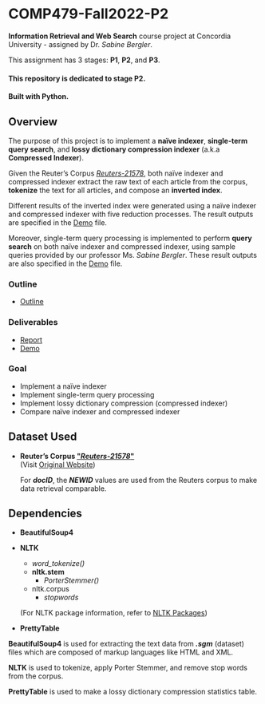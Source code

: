 # COMP479-Fall2022-P2

**Information Retrieval and Web Search** course project at Concordia University - assigned by Dr. _Sabine Bergler_.

This assignment has 3 stages: **P1**, **P2**, and **P3**.

#### This repository is dedicated to stage **P2**.

#### Built with **Python**.

## Overview

The purpose of this project is to implement a **naïve indexer**, **single-term query search**, and **lossy dictionary compression indexer** (a.k.a **Compressed Indexer**).

Given the Reuter’s Corpus [_Reuters-21578_](../reuters21578_extracted/), both naïve indexer and compressed indexer extract the raw text of each article from the corpus, **tokenize** the text for all articles, and compose an **inverted index**.

Different results of the inverted index were generated using a naïve indexer and compressed indexer with five reduction processes. The result outputs are specified in the [Demo](./deliverables/demo.pdf) file.

Moreover, single-term query processing is implemented to perform **query search** on both naïve indexer and compressed indexer, using sample queries provided by our professor Ms. _Sabine Bergler_. These result outputs are also specified in the [Demo](./deliverables/demo.pdf) file.

### Outline

- [Outline](p2_outline.pdf)

### Deliverables

- [Report](./deliverables/report.pdf)
- [Demo](./deliverables/demo.pdf)

### Goal

- Implement a naïve indexer
- Implement single-term query processing
- Implement lossy dictionary compression (compressed indexer)
- Compare naïve indexer and compressed indexer

## Dataset Used

- **Reuter’s Corpus ["_Reuters-21578_"](../reuters21578_extracted/)**</br>
  (Visit [Original Website](http://www.daviddlewis.com/resources/testcollections/reuters21578/))

  For **_docID_**, the **_NEWID_** values are used from the Reuters corpus to make data retrieval comparable.

## Dependencies

- **BeautifulSoup4**
- **NLTK**

  - _word_tokenize()_
  - **nltk.stem**
    - _PorterStemmer()_
  - nltk.corpus
    - _stopwords_

  (For NLTK package information, refer to [NLTK Packages](https://www.nltk.org/api/nltk.html))

- **PrettyTable**

**BeautifulSoup4** is used for extracting the text data from _**.sgm**_ (dataset) files which are composed of markup languages like HTML and XML.

**NLTK** is used to tokenize, apply Porter Stemmer, and remove stop words from the corpus.

**PrettyTable** is used to make a lossy dictionary compression statistics table.
